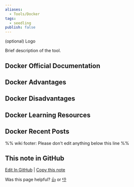 ```yaml
---
aliases:
  - Tools/Docker
tags:
  - seedling
publish: false
---
```


(optional) Logo

Brief description of the tool.

## Docker Official Documentation

## Docker Advantages

## Docker Disadvantages

## Docker Learning Resources

## Docker Recent Posts

%% wiki footer: Please don't edit anything below this line %%

## This note in GitHub

<span class="git-footer">[Edit In GitHub](https://github.dev/data-engineering-community/data-engineering-wiki/blob/main/Tools/Containerization/Docker.md "git-hub-edit-note") | [Copy this note](https://raw.githubusercontent.com/data-engineering-community/data-engineering-wiki/main/Tools/Containerization/Docker.md "git-hub-copy-note")</span>

<span class="git-footer">Was this page helpful?
[👍](https://tally.so/r/mOaxjk?rating=Yes&url=https://dataengineering.wiki/Tools/Conatinerization/Docker) or [👎](https://tally.so/r/mOaxjk?rating=No&url=https://dataengineering.wiki/Tools/Conatinerization/Docker)</span>

